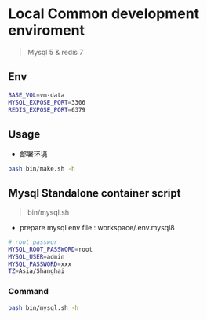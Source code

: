 # Local Common development enviroment

> Mysql 5 & redis 7

## Env

```bash
BASE_VOL=vm-data
MYSQL_EXPOSE_PORT=3306
REDIS_EXPOSE_PORT=6379
```

## Usage

- 部署环境

```bash
bash bin/make.sh -h
```

## Mysql Standalone container script 

> bin/mysql.sh

- prepare mysql env file : workspace/.env.mysql8 

```bash
# root passwor
MYSQL_ROOT_PASSWORD=root
MYSQL_USER=admin
MYSQL_PASSWORD=xxx
TZ=Asia/Shanghai
```

### Command

```bash
bash bin/mysql.sh -h

```

